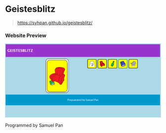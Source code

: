 # Geistesblitz
> https://syhpan.github.io/geistesblitz/

### Website Preview
![preview.png](preview.png)

Programmed by Samuel Pan
